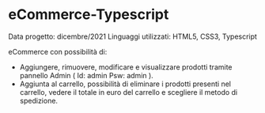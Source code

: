 # eCommerce-Typescript

Data progetto: dicembre/2021
Linguaggi utilizzati: HTML5, CSS3, Typescript

eCommerce con possibilità di:
- Aggiungere, rimuovere, modificare e visualizzare prodotti tramite pannello Admin ( Id: admin Psw: admin ).
- Aggiunta al carrello, possibilità di eliminare i prodotti presenti nel carrello, vedere il totale in euro del carrello e scegliere il metodo di spedizione.
